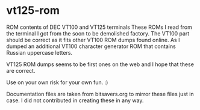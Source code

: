 # vt125-rom
ROM contents of DEC VT100 and VT125 terminals
These ROMs I read from the terminal I got from the soon to be demolished factory. The VT100 part should be correct as it fits other VT100 ROM dumps found online. As I dumped an additional VT100 character generator ROM that contains Russian uppercase letters.

VT125 ROM dumps seems to be first ones on the web and I hope that these are correct.

Use on your own risk for your own fun. :)

Documentation files are taken from bitsavers.org to mirror these files just in case. I did not contributed in creating these in any way.
